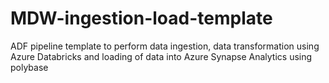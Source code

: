 # MDW-ingestion-load-template
ADF pipeline template to perform data ingestion, data transformation using Azure Databricks and loading of data into Azure Synapse Analytics using polybase

